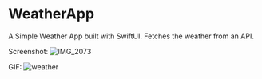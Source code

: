 # WeatherApp

A Simple Weather App built with SwiftUI. Fetches the weather from an API.

Screenshot:
![IMG_2073](https://user-images.githubusercontent.com/11463485/153476654-4a587ca7-cddc-4440-894d-10831bc1af7c.PNG)




GIF:
![weather](https://user-images.githubusercontent.com/11463485/153473621-dce52320-3ba0-409e-95fa-ff31de997a43.gif)

